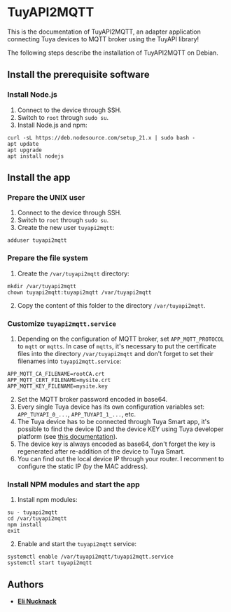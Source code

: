 # TuyAPI2MQTT

This is the documentation of TuyAPI2MQTT, an adapter application connecting Tuya devices to MQTT broker using the TuyAPI library!

The following steps describe the installation of TuyAPI2MQTT on Debian.

## Install the prerequisite software

### Install Node.js

1. Connect to the device through SSH.
2. Switch to `root` through `sudo su`.
3. Install Node.js and npm:
```
curl -sL https://deb.nodesource.com/setup_21.x | sudo bash -
apt update
apt upgrade
apt install nodejs
```

## Install the app

### Prepare the UNIX user

1. Connect to the device through SSH.
2. Switch to `root` through `sudo su`.
3. Create the new user `tuyapi2mqtt`:
```
adduser tuyapi2mqtt
```

### Prepare the file system

1. Create the `/var/tuyapi2mqtt` directory:
```
mkdir /var/tuyapi2mqtt
chown tuyapi2mqtt:tuyapi2mqtt /var/tuyapi2mqtt
```
2. Copy the content of this folder to the directory `/var/tuyapi2mqtt`.

### Customize `tuyapi2mqtt.service`

1. Depending on the configuration of MQTT broker, set `APP_MQTT_PROTOCOL` to `mqtt` or `mqtts`. In case of `mqtts`, it's necessary to put the certificate files into the directory `/var/tuyapi2mqtt` and don't forget to set their filenames into `tuyapi2mqtt.service`:
```
APP_MQTT_CA_FILENAME=rootCA.crt
APP_MQTT_CERT_FILENAME=mysite.crt
APP_MQTT_KEY_FILENAME=mysite.key
```
2. Set the MQTT broker password encoded in base64.
3. Every single Tuya device has its own configuration variables set: `APP_TUYAPI_0_...`, `APP_TUYAPI_1_...`, etc.
4. The Tuya device has to be connected through Tuya Smart app, it's possible to find the device ID and the device KEY using Tuya developer platform (see [this documentation](https://github.com/codetheweb/tuyapi/blob/master/docs/SETUP.md)).
5. The device key is always encoded as base64, don't forget the key is regenerated after re-addition of the device to Tuya Smart.
6. You can find out the local device IP through your router. I recomment to configure the static IP (by the MAC address).

### Install NPM modules and start the app

1. Install npm modules:
```
su - tuyapi2mqtt
cd /var/tuyapi2mqtt
npm install
exit
```
2. Enable and start the `tuyapi2mqtt` service:
```
systemctl enable /var/tuyapi2mqtt/tuyapi2mqtt.service
systemctl start tuyapi2mqtt
```

## Authors

- [**Eli Nucknack**](mailto:eli.nucknack@gmail.com)
